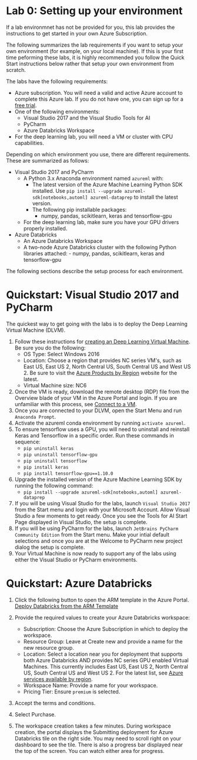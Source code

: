 # Lab 0: Setting up your environment 

If a lab environmnet has not be provided for you, this lab provides the instructions to get started in your own Azure Subscription.

The following summarizes the lab requirements if you want to setup your own environment (for example, on your local machine). If this is your first time peforming these labs, it is highly recommended you follow the Quick Start instructions below rather that setup your own environment from scratch.

The labs have the following requirements:
- Azure subscription. You will need a valid and active Azure account to complete this Azure lab. If you do not have one, you can sign up for a [free trial](https://azure.microsoft.com/en-us/free/).
- One of the following environments:
    - Visual Studio 2017 and the Visual Studio Tools for AI 
    - PyCharm
    - Azure Databricks Workspace
- For the deep learning lab, you will need a VM or cluster with CPU capabilities.

Depending on which environment you use, there are different requirements. These are summarized as follows:
- Visual Studio 2017 and PyCharm
    - A Python 3.x Anaconda environment named `azureml` with:
        - The latest version of the Azure Machine Learning Python SDK installed. Use `pip install --upgrade azureml-sdk[notebooks,automl] azureml-dataprep` to install the latest version.
        - The following pip installable packages:
            - numpy, pandas, scikitlearn, keras and tensorflow-gpu 
    - For the deep learning lab, make sure you have your GPU drivers properly installed.
- Azure Databricks
    - An Azure Databricks Workspace
    - A two-node Azure Databricks cluster with the following Python libraries attached:
            - numpy, pandas, scikitlearn, keras and tensorflow-gpu

The following sections describe the setup process for each environment.

# Quickstart: Visual Studio 2017 and PyCharm
The quickest way to get going with the labs is to deploy the Deep Learning Virtual Machine (DLVM). 

1. Follow these instructions for [creating an Deep Learning Virtual Machine](https://docs.microsoft.com/en-us/azure/machine-learning/data-science-virtual-machine/provision-deep-learning-dsvm). Be sure you do the following:
    - OS Type: Select Windows 2016
    - Location: Choose a region that provides NC series VM's, such as East US, East US 2, North Central US, South Central US and West US 2. Be sure to visit the [Azure Products by Region](https://azure.microsoft.com/regions/services/) website for the latest.
    - Virtual Machine size: NC6
2. Once the VM is ready, download the remote desktop (RDP) file from the Overview blade of your VM in the Azure Portal and login. If you are unfamiliar with this process, see [Connect to a VM](https://docs.microsoft.com/en-us/azure/virtual-machines/windows/connect-logon).
3. Once you are connected to your DLVM, open the Start Menu and run `Anaconda Prompt`. 
4. Activate the azureml conda environment by running `activate azureml`.
5. To ensure tensorflow uses a GPU, you will need to uninstall and reinstall Keras and Tensorflow in a specific order. Run these commands in sequence:
    - `pip uninstall keras`
    - `pip uninstall tensorflow-gpu`
    - `pip uninstall tensorflow`
    - `pip install keras`
    - `pip install tensorflow-gpu==1.10.0`
 6. Upgrade the installed version of the Azure Machine Learning SDK by running the following command:
    - `pip install --upgrade azureml-sdk[notebooks,automl] azureml-dataprep`
7. If you will be using Visual Studio for the labs, launch `Visual Studio 2017` from the Start menu and login with your Microsoft Account. Allow Visual Studio a few moments to get ready. Once you see the Tools for AI Start Page displayed in Visual Studio, the setup is complete.
8. If you will be using PyCharm for the labs, launch `JetBrains PyCharm Community Edition` from the Start menu. Make your intial default selections and once you are at the Welcome to PyCharm new project dialog the setup is complete.
9. Your Virtual Machine is now ready to support any of the labs using either the Visual Studio or PyCharm environments.     


# Quickstart: Azure Databricks

1. Click the following button to open the ARM template in the Azure Portal.
[Deploy Databricks from the ARM Template](https://portal.azure.com/#create/Microsoft.Template/uri/https%3A%2F%2Fraw.githubusercontent.com%2FAzure%2Fazure-quickstart-templates%2Fmaster%2F101-databricks-workspace%2Fazuredeploy.json)

2. Provide the required values to create your Azure Databricks workspace:
    - Subscription: Choose the Azure Subscription in which to deploy the workspace.
    - Resource Group: Leave at Create new and provide a name for the new resource group.
    - Location: Select a location near you for deployment that supports both Azure Databricks AND provides NC series GPU enabled Virtual Machines. This currently includes East US, East US 2, North Central US, South Central US and West US 2. For the latest list, see [Azure services available by region](https://azure.microsoft.com/regions/services/).
    - Workspace Name: Provide a name for your workspace.
    - Pricing Tier: Ensure `premium` is selected.

3. Accept the terms and conditions.
4. Select Purchase. 
5. The workspace creation takes a few minutes. During workspace creation, the portal displays the Submitting deployment for Azure Databricks tile on the right side. You may need to scroll right on your dashboard to see the tile. There is also a progress bar displayed near the top of the screen. You can watch either area for progress.